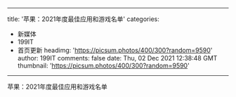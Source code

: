 
---
title: '苹果：2021年度最佳应用和游戏名单'
categories: 
 - 新媒体
 - 199IT
 - 首页更新
headimg: 'https://picsum.photos/400/300?random=9590'
author: 199IT
comments: false
date: Thu, 02 Dec 2021 12:38:48 GMT
thumbnail: 'https://picsum.photos/400/300?random=9590'
---

<div>   
苹果：2021年度最佳应用和游戏名单  
</div>
            